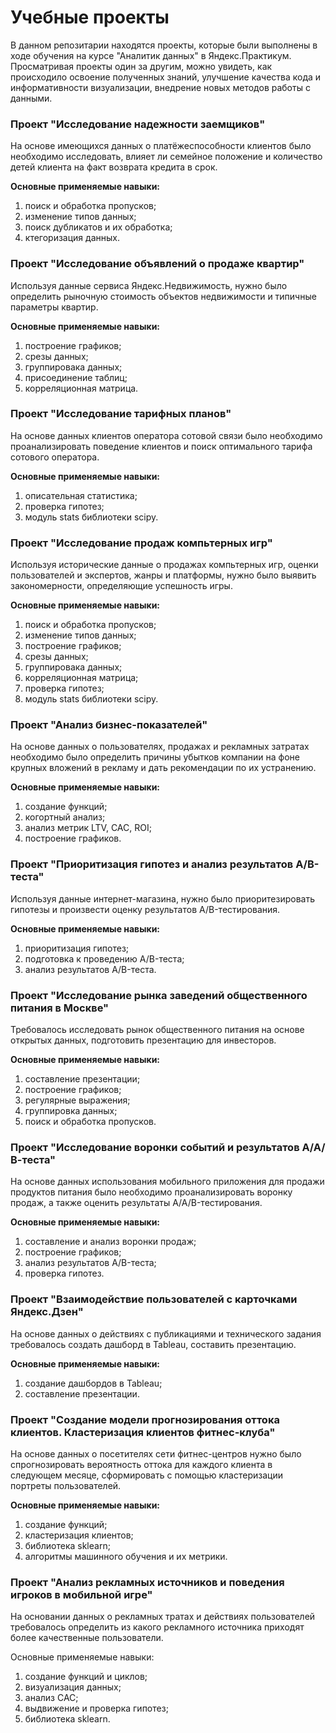# Учебные проекты

В данном репозитарии находятся проекты, которые были выполнены в ходе обучения на курсе "Аналитик данных" в Яндекс.Практикум.
Просматривая проекты один за другим, можно увидеть, как происходило освоение полученных знаний, улучшение качества кода и информативности визуализации, внедрение новых методов работы с данными.

### Проект "Исследование надежности заемщиков"

На основе имеющихся данных о платёжеспособности клиентов было необходимо исследовать, влияет ли семейное положение и количество детей клиента на факт возврата кредита в срок.

**Основные применяемые навыки:**

1. поиск и обработка пропусков;
2. изменение типов данных;
3. поиск дубликатов и их обработка;
4. ктегоризация данных.

### Проект "Исследование объявлений о продаже квартир"

Используя данные сервиса Яндекс.Недвижимость, нужно было определить рыночную стоимость объектов недвижимости и типичные параметры квартир.

**Основные применяемые навыки:**

1. построение графиков;
2. срезы данных;
3. группировака данных;
4. присоединение таблиц;
5. корреляционная матрица.

### Проект "Исследование тарифных планов"

На основе данных клиентов оператора сотовой связи было необходимо проанализировать поведение клиентов и поиск оптимального тарифа сотового оператора.

**Основные применяемые навыки:**

1. описательная статистика;
2. проверка гипотез;
3. модуль stats библиотеки scipy.

### Проект "Исследование продаж компьтерных игр"

Используя исторические данные о продажах компьтерных игр, оценки пользователей и экспертов, жанры и платформы, нужно было выявить закономерности, определяющие успешность игры.

**Основные применяемые навыки:**

1. поиск и обработка пропусков;
2. изменение типов данных;
3. построение графиков;
4. срезы данных;
5. группировака данных;
6. корреляционная матрица;
7. проверка гипотез;
8. модуль stats библиотеки scipy.

### Проект "Анализ бизнес-показателей"

На основе данных о пользователях, продажах и рекламных затратах необходимо было определить причины убытков компании на фоне крупных вложений в рекламу и дать рекомендации по их устранению.

**Основные применяемые навыки:**

1. создание функций;
2. когортный анализ;
3. анализ метрик LTV, CAC, ROI;
4. построение графиков.

### Проект "Приоритизация гипотез и анализ результатов A/B-теста"

Используя данные интернет-магазина, нужно было приоритезировать гипотезы и произвести оценку результатов A/B-тестирования.

**Основные применяемые навыки:**

1. приоритизация гипотез;
2. подготовка к проведению A/B-теста;
3. анализ результатов A/B-теста.

### Проект "Исследование рынка заведений общественного питания в Москве"

Требовалось исследовать рынок общественного питания на основе открытых данных, подготовить презентацию для инвесторов.

**Основные применяемые навыки:**

1. составление презентации;
2. построение графиков;
3. регулярные выражения;
4. группировка данных;
5. поиск и обработка пропусков.

### Проект "Исследование воронки событий и результатов А/А/В-теста"

На основе данных использования мобильного приложения для продажи продуктов питания было необходимо проанализировать воронку продаж, а также оценить результаты A/A/B-тестирования.

**Основные применяемые навыки:**

1. составление и анализ воронки продаж;
3. построение графиков;
4. анализ результатов A/B-теста;
5. проверка гипотез.

### Проект "Взаимодействие пользователей с карточками Яндекс.Дзен" 

На основе данных о действиях с публикациями и технического задания требовалось создать дашборд в Tableau, составить презентацию.

**Основные применяемые навыки:**

1. создание дашбордов в Tableau;
2. составление презентации.

### Проект "Создание модели прогнозирования оттока клиентов. Кластеризация клиентов фитнес-клуба" 

На основе данных о посетителях сети фитнес-центров нужно было спрогнозировать вероятность оттока для каждого клиента в следующем месяце, сформировать с помощью кластеризации портреты пользователей.

**Основные применяемые навыки:**

1. создание функций;
2. кластеризация клиентов;
3. библиотека sklearn;
4. алгоритмы машинного обучения и их метрики.

### Проект "Анализ рекламных источников и поведения игроков в мобильной игре"
На основании данных о рекламных тратах и действиях пользователей требовалось определить из какого рекламного источника приходят более качественные пользователи.

Основные применяемые навыки:

1. создание функций и циклов;
2. визуализация данных;
3. анализ CAC;
4. выдвижение и проверка гипотез;
5. библиотека sklearn.
